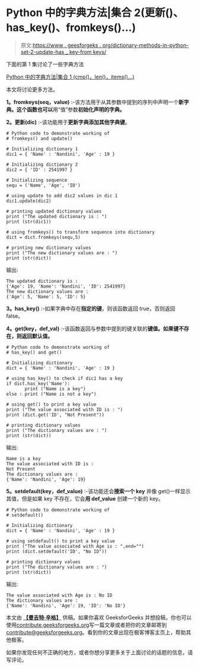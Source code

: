 # Python 中的字典方法|集合 2(更新()、has_key()、fromkeys()…)

> 原文:[https://www . geesforgeks . org/dictionary-methods-in-python-set-2-update-has _ key-from keys/](https://www.geeksforgeeks.org/dictionary-methods-in-python-set-2-update-has_key-fromkeys/)

下面的第 1 集讨论了一些字典方法

[Python 中的字典方法|集合 1 (cmp()，len()，items()…)](https://www.geeksforgeeks.org/dictionary-methods-in-python-set-1-cmp-len-items/)

本文将讨论更多方法。

**1。fromkeys(seq，value)** :-该方法用于从其参数中提到的序列中声明一个**新字典。这个函数也可以**用“值”参数**初始化声明的字典。**

**2。更新(dic)** :-该功能用于**更新字典添加其他字典键**。

```
# Python code to demonstrate working of
# fromkeys() and update()

# Initializing dictionary 1
dic1 = { 'Name' : 'Nandini', 'Age' : 19 }

# Initializing dictionary 2
dic2 = { 'ID' : 2541997 }

# Initializing sequence
sequ = ('Name', 'Age', 'ID')

# using update to add dic2 values in dic 1
dic1.update(dic2)

# printing updated dictionary values
print ("The updated dictionary is : ")
print (str(dic1))

# using fromkeys() to transform sequence into dictionary
dict = dict.fromkeys(sequ,5)

# printing new dictionary values
print ("The new dictionary values are : ")
print (str(dict))
```

输出:

```
The updated dictionary is : 
{'Age': 19, 'Name': 'Nandini', 'ID': 2541997}
The new dictionary values are : 
{'Age': 5, 'Name': 5, 'ID': 5}

```

**3。has_key()** :-如果字典中存在**指定的键**，则该函数返回 true，否则返回 false。

**4。get(key，def_val)** :-该函数返回与参数中提到的键关联的**键值。如果键不存在，则返回默认值。**

```
# Python code to demonstrate working of
# has_key() and get()

# Initializing dictionary
dict = { 'Name' : 'Nandini', 'Age' : 19 }

# using has_key() to check if dic1 has a key
if dict.has_key('Name'):
       print ("Name is a key")
else : print ("Name is not a key")

# using get() to print a key value
print ("The value associated with ID is : ")
print (dict.get('ID', "Not Present"))

# printing dictionary values
print ("The dictionary values are : ")
print (str(dict))
```

输出:

```
Name is a key
The value associated with ID is : 
Not Present
The dictionary values are : 
{'Name': 'Nandini', 'Age': 19}

```

**5。setdefault(key，def_value)** :-该功能还会**搜索一个 key** 并像 get()一样显示其值，但是如果 key 不存在，它会**用 def_value** 创建一个新的 key。

```
# Python code to demonstrate working of
# setdefault()

# Initializing dictionary
dict = { 'Name' : 'Nandini', 'Age' : 19 }

# using setdefault() to print a key value
print ("The value associated with Age is : ",end="")
print (dict.setdefault('ID', "No ID"))

# printing dictionary values
print ("The dictionary values are : ")
print (str(dict))
```

输出:

```
The value associated with Age is : No ID
The dictionary values are : 
{'Name': 'Nandini', 'Age': 19, 'ID': 'No ID'}

```

本文由 **[【曼吉特·辛格】](https://auth.geeksforgeeks.org/profile.php?user=manjeet_04&list=practice)** 供稿。如果你喜欢 GeeksforGeeks 并想投稿，你也可以使用[contribute.geeksforgeeks.org](http://www.contribute.geeksforgeeks.org)写一篇文章或者把你的文章邮寄到 contribute@geeksforgeeks.org。看到你的文章出现在极客博客主页上，帮助其他极客。

如果你发现任何不正确的地方，或者你想分享更多关于上面讨论的话题的信息，请写评论。